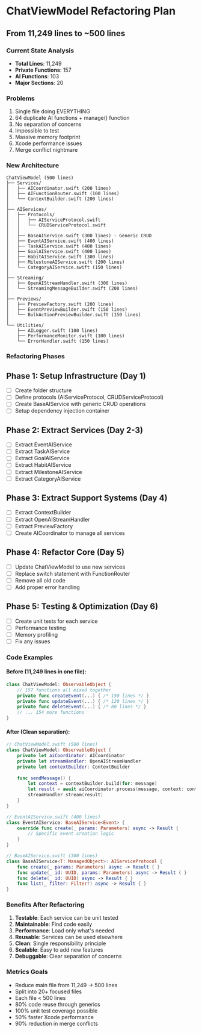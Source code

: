 # ChatViewModel Refactoring Plan
## From 11,249 lines to ~500 lines

### Current State Analysis
- **Total Lines**: 11,249
- **Private Functions**: 157
- **AI Functions**: 103
- **Major Sections**: 20

### Problems
1. Single file doing EVERYTHING
2. 64 duplicate AI functions + manage() function
3. No separation of concerns
4. Impossible to test
5. Massive memory footprint
6. Xcode performance issues
7. Merge conflict nightmare

### New Architecture

```
ChatViewModel (500 lines)
├── Services/
│   ├── AICoordinator.swift (200 lines)
│   ├── AIFunctionRouter.swift (100 lines)
│   └── ContextBuilder.swift (200 lines)
│
├── AIServices/
│   ├── Protocols/
│   │   ├── AIServiceProtocol.swift
│   │   └── CRUDServiceProtocol.swift
│   │
│   ├── BaseAIService.swift (300 lines) - Generic CRUD
│   ├── EventAIService.swift (400 lines)
│   ├── TaskAIService.swift (400 lines)
│   ├── GoalAIService.swift (400 lines)
│   ├── HabitAIService.swift (300 lines)
│   ├── MilestoneAIService.swift (200 lines)
│   └── CategoryAIService.swift (150 lines)
│
├── Streaming/
│   ├── OpenAIStreamHandler.swift (300 lines)
│   └── StreamingMessageBuilder.swift (200 lines)
│
├── Previews/
│   ├── PreviewFactory.swift (200 lines)
│   ├── EventPreviewBuilder.swift (150 lines)
│   └── BulkActionPreviewBuilder.swift (150 lines)
│
└── Utilities/
    ├── AILogger.swift (100 lines)
    ├── PerformanceMonitor.swift (100 lines)
    └── ErrorHandler.swift (150 lines)
```

### Refactoring Phases

## Phase 1: Setup Infrastructure (Day 1)
- [ ] Create folder structure
- [ ] Define protocols (AIServiceProtocol, CRUDServiceProtocol)
- [ ] Create BaseAIService with generic CRUD operations
- [ ] Setup dependency injection container

## Phase 2: Extract Services (Day 2-3)
- [ ] Extract EventAIService
- [ ] Extract TaskAIService
- [ ] Extract GoalAIService
- [ ] Extract HabitAIService
- [ ] Extract MilestoneAIService
- [ ] Extract CategoryAIService

## Phase 3: Extract Support Systems (Day 4)
- [ ] Extract ContextBuilder
- [ ] Extract OpenAIStreamHandler
- [ ] Extract PreviewFactory
- [ ] Create AICoordinator to manage all services

## Phase 4: Refactor Core (Day 5)
- [ ] Update ChatViewModel to use new services
- [ ] Replace switch statement with FunctionRouter
- [ ] Remove all old code
- [ ] Add proper error handling

## Phase 5: Testing & Optimization (Day 6)
- [ ] Create unit tests for each service
- [ ] Performance testing
- [ ] Memory profiling
- [ ] Fix any issues

### Code Examples

#### Before (11,249 lines in one file):
```swift
class ChatViewModel: ObservableObject {
    // 157 functions all mixed together
    private func createEvent(...) { /* 150 lines */ }
    private func updateEvent(...) { /* 120 lines */ }
    private func deleteEvent(...) { /* 80 lines */ }
    // ... 154 more functions
}
```

#### After (Clean separation):
```swift
// ChatViewModel.swift (500 lines)
class ChatViewModel: ObservableObject {
    private let aiCoordinator: AICoordinator
    private let streamHandler: OpenAIStreamHandler
    private let contextBuilder: ContextBuilder
    
    func sendMessage() {
        let context = contextBuilder.build(for: message)
        let result = await aiCoordinator.process(message, context: context)
        streamHandler.stream(result)
    }
}

// EventAIService.swift (400 lines)
class EventAIService: BaseAIService<Event> {
    override func create(_ params: Parameters) async -> Result {
        // Specific event creation logic
    }
}

// BaseAIService.swift (300 lines)
class BaseAIService<T: ManagedObject>: AIServiceProtocol {
    func create(_ params: Parameters) async -> Result { }
    func update(_ id: UUID, params: Parameters) async -> Result { }
    func delete(_ id: UUID) async -> Result { }
    func list(_ filter: Filter?) async -> Result { }
}
```

### Benefits After Refactoring
1. **Testable**: Each service can be unit tested
2. **Maintainable**: Find code easily
3. **Performance**: Load only what's needed
4. **Reusable**: Services can be used elsewhere
5. **Clean**: Single responsibility principle
6. **Scalable**: Easy to add new features
7. **Debuggable**: Clear separation of concerns

### Metrics Goals
- Reduce main file from 11,249 → 500 lines
- Split into 20+ focused files
- Each file < 500 lines
- 80% code reuse through generics
- 100% unit test coverage possible
- 50% faster Xcode performance
- 90% reduction in merge conflicts